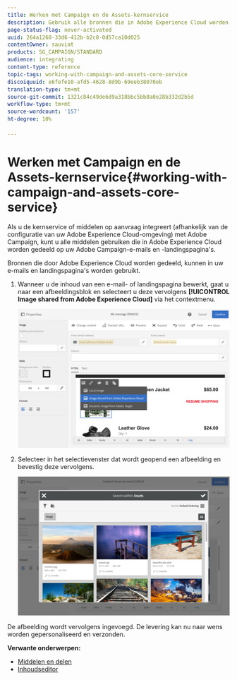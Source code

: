 ```yaml
---
title: Werken met Campaign en de Assets-kernservice
description: Gebruik alle bronnen die in Adobe Experience Cloud worden gedeeld in uw Adobe Campaign-berichten en -bestemmingspagina's dankzij de integratie van de Assets Core-service.
page-status-flag: never-activated
uuid: 264a1260-33d6-412b-b2c8-0d57ca10d025
contentOwner: sauviat
products: SG_CAMPAIGN/STANDARD
audience: integrating
content-type: reference
topic-tags: working-with-campaign-and-assets-core-service
discoiquuid: e6fefe10-afd5-4628-8d9b-69eeb38070eb
translation-type: tm+mt
source-git-commit: 1321c84c49de6d9a318bbc5bb8a0e28b332d2b5d
workflow-type: tm+mt
source-wordcount: '157'
ht-degree: 10%

---
```



# Werken met Campaign en de Assets-kernservice{#working-with-campaign-and-assets-core-service}

Als u de kernservice of middelen op aanvraag integreert (afhankelijk van de configuratie van uw Adobe Experience Cloud-omgeving) met Adobe Campaign, kunt u alle middelen gebruiken die in Adobe Experience Cloud worden gedeeld op uw Adobe Campaign-e-mails en -landingspagina&#39;s.

Bronnen die door Adobe Experience Cloud worden gedeeld, kunnen in uw e-mails en landingspagina&#39;s worden gebruikt.

1. Wanneer u de inhoud van een e-mail- of landingspagina bewerkt, gaat u naar een afbeeldingsblok en selecteert u deze vervolgens **[!UICONTROL Image shared from Adobe Experience Cloud]** via het contextmenu.

   ![](assets/dam_insert_image_dce.png)

1. Selecteer in het selectievenster dat wordt geopend een afbeelding en bevestig deze vervolgens.

   ![](assets/dam_shared_image_selection.png)

De afbeelding wordt vervolgens ingevoegd. De levering kan nu naar wens worden gepersonaliseerd en verzonden.

**Verwante onderwerpen:**

* [Middelen en delen](https://docs.adobe.com/content/help/en/core-services/interface/assets/experience-cloud-assets.html)
* [Inhoudseditor](../../designing/using/personalization.md#example-email-personalization)

